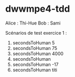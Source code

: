 # dwwmpe4-tdd
Alice : Thi-Hue
Bob : Sami

Scénarios de test exercice 1 :

1. secondsToHuman 5
2. secondsToHuman 75
3. secondsToHuman 4000
4. secondsToHuman
5. secondsToHuman -17
6. secondsToHuman titi